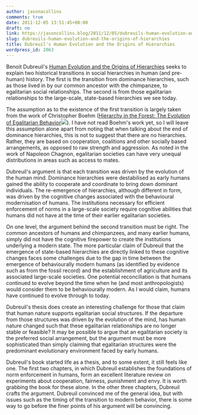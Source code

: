 ```yaml
---
author: jasonacollins
comments: true
date: 2011-12-05 13:51:45+00:00
draft: no
link: https://jasoncollins.blog/2011/12/05/dubreuils-human-evolution-and-the-origins-of-hierarchies/
slug: dubreuils-human-evolution-and-the-origins-of-hierarchies
title: Dubreuil's Human Evolution and the Origins of Hierarchies
wordpress_id: 2063
---
```


Benoit Dubreuil's [Human Evolution and the Origins of Hierarchies](http://www.amazon.com/gp/product/0521769485/ref=as_li_ss_tl?ie=UTF8&tag=evolvieconom-20&linkCode=as2&camp=1789&creative=390957&creativeASIN=0521769485) seeks to explain two historical transitions in social hierarchies in human (and pre-human) history. The first is the transition from dominance hierarchies, such as those lived in by our common ancestor with the chimpanzee, to egalitarian social relationships. The second is from those egalitarian relationships to the large-scale, state-based hierarchies we see today.

The assumption as to the existence of the first transition is largely taken from the work of Christopher Boehm ([Hierarchy in the Forest: The Evolution of Egalitarian Behavior](http://www.amazon.com/gp/product/0674006917/ref=as_li_ss_tl?ie=UTF8&tag=evolvieconom-20&linkCode=as2&camp=1789&creative=390957&creativeASIN=0674006917)![](https://www.assoc-amazon.com/e/ir?t=evolvieconom-20&l=as2&o=1&a=0674006917)). I have not read Boehm's work yet, so I will leave this assumption alone apart from noting that when talking about the end of dominance hierarchies, this is not to suggest that there are no hierarchies. Rather, they are based on cooperation, coalitions and other socially based arrangements, as opposed to raw strength and aggression. As noted in the work of Napoleon Chagnon, egalitarian societies can have very unequal distributions in areas such as access to mates.

Dubreuil's argument is that each transition was driven by the evolution of the human mind. Dominance hierarchies were destabilised as early humans gained the ability to cooperate and coordinate to bring down dominant individuals. The re-emergence of hierarchies, although different in form, was driven by the cognitive changes associated with the behavioural modernisation of humans. The institutions necessary for efficient enforcement of norms in a large-scale society require cognitive abilities that humans did not have at the time of their earlier egalitarian societies.

On one level, the argument behind the second transition must be right. The common ancestors of humans and chimpanzees, and many earlier humans, simply did not have the cognitive firepower to create the institutions underlying a modern state. The more particular claim of Dubreuil that the emergence of state-based hierarchies are directly linked to these cognitive changes faces some challenges due to the gap in time between the emergence of behaviourally modern humans (as identified by evidence such as from the fossil record) and the establishment of agriculture and its associated large-scale societies. One potential reconciliation is that humans continued to evolve beyond the time when he (and most anthropologists) would consider them to be behaviourally modern. As I would claim, humans have continued to evolve through to today.

Dubreuil's thesis does create an interesting challenge for those that claim that human nature supports egalitarian social structures. If the departure from those structures was driven by the evolution of the mind, has human nature changed such that these egalitarian relationships are no longer stable or feasible? It may be possible to argue that an egalitarian society is the preferred social arrangement, but the argument must be more sophisticated than simply claiming that egalitarian structures were the predominant evolutionary environment faced by early humans.

Dubreuil's book started life as a thesis, and to some extent, it still feels like one. The first two chapters, in which Dubreuil establishes the foundations of norm enforcement in humans, form an excellent literature review on experiments about cooperation, fairness, punishment and envy. It is worth grabbing the book for these alone. In the other three chapters, Dubreuil crafts the argument. Dubreuil convinced me of the general idea, but with issues such as the timing of the transition to modern behavior, there is some way to go before the finer points of his argument will be convincing.
